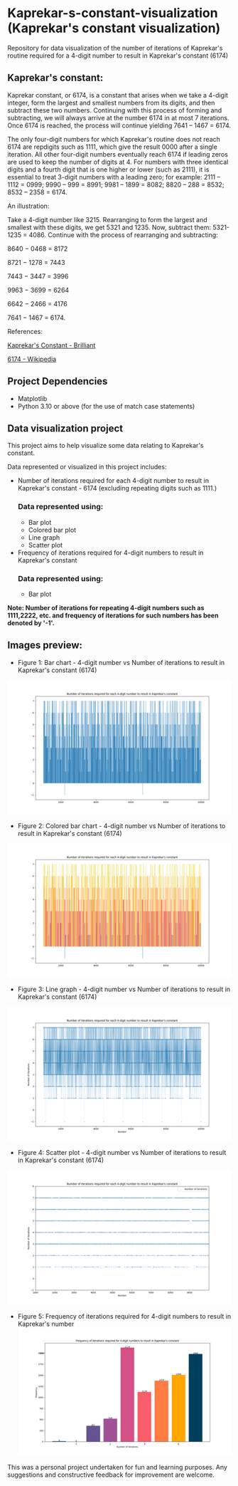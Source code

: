 # Kaprekar-s-constant-visualization (Kaprekar's constant visualization)
Repository for data visualization of the number of iterations of Kaprekar's routine required for a 4-digit number to result in Kaprekar's constant (6174)

## Kaprekar's constant:
Kaprekar constant, or 6174, is a constant that arises when we take a 4-digit integer, form the largest and smallest numbers from its digits, and then subtract these two numbers. Continuing with this process of forming and subtracting, we will always arrive at the number 6174 in at most 7 iterations.
Once 6174 is reached, the process will continue yielding 7641 – 1467 = 6174.

The only four-digit numbers for which Kaprekar's routine does not reach 6174 are repdigits such as 1111, which give the result 0000 after a single iteration. All other four-digit numbers eventually reach 6174 if leading zeros are used to keep the number of digits at 4. For numbers with three identical digits and a fourth digit that is one higher or lower (such as 2111), it is essential to treat 3-digit numbers with a leading zero; for example: 2111 – 1112 = 0999; 9990 – 999 = 8991; 9981 – 1899 = 8082; 8820 – 288 = 8532; 8532 – 2358 = 6174.

An illustration:

Take a 4-digit number like 3215. Rearranging to form the largest and smallest with these digits, we get 5321 and 1235. Now, subtract them: 5321-1235 = 4086. Continue with the process of rearranging and subtracting:

8640 − 0468 = 8172

8721 − 1278 = 7443

7443 − 3447 = 3996

9963 − 3699 = 6264

6642 − 2466 = 4176

7641 − 1467 = 6174.
​

References:

[Kaprekar's Constant - Brilliant](https://brilliant.org/wiki/kaprekars-constant/#:~:text=Kaprekar%20constant%2C%20or%206174%2C%20is,then%20subtract%20these%20two%20numbers.)

[6174 - Wikipedia](https://en.wikipedia.org/wiki/6174)

## Project Dependencies

- Matplotlib
- Python 3.10 or above (for the use of match case statements)

## Data visualization project

This project aims to help visualize some data relating to Kaprekar's constant.

Data represented or visualized in this project includes:
- Number of iterations required for each 4-digit number to result in Kaprekar's constant - 6174 (excluding repeating digits such as 1111.)
  ### Data represented using:
  - Bar plot
  - Colored bar plot
  - Line graph
  - Scatter plot
- Frequency of iterations required for 4-digit numbers to result in Kaprekar's constant
  ### Data represented using:
    - Bar plot

 **Note: Number of iterations for repeating 4-digit numbers such as 1111,2222, etc. and frequency of iterations for such numbers has been denoted by '-1'.**

## Images preview:

- Figure 1: Bar chart - 4-digit number vs Number of iterations to result in Kaprekar's constant (6174)

![Figure 1 - Bar chart!](/Images/Figure_1-Bar-chart.png "Figure 1: Bar chart - 4-digit number vs Number of iterations to result in Kaprekar's constant (6174)")

- Figure 2: Colored bar chart - 4-digit number vs Number of iterations to result in Kaprekar's constant (6174)

![Figure 2 - Colored bar chart!](/Images/Figure_2-Colored-Bar-chart.png "Figure 2: Colored bar chart - 4-digit number vs Number of iterations to result in Kaprekar's constant (6174)")

- Figure 3: Line graph - 4-digit number vs Number of iterations to result in Kaprekar's constant (6174)

![Figure 3 - Line graph!](/Images/Figure_3-Line-graph.png "Figure 3: Line graph - 4-digit number vs Number of iterations to result in Kaprekar's constant (6174)")

- Figure 4: Scatter plot - 4-digit number vs Number of iterations to result in Kaprekar's constant (6174)

![Figure 4 - Scatter plot!](/Images/Figure_4-Scatter-plot.png "Figure 4: Scatter plot - 4-digit number vs Number of iterations to result in Kaprekar's constant (6174)")

- Figure 5: Frequency of iterations required for 4-digit numbers to result in Kaprekar's number
![Figure 5 - Bar chart!](https://github.com/SumitRTamrakar/Kaprekar-s-constant-visualization/blob/main/Images/Figure_5-Frequency-Bar-chart.png "Figure 5: Frequency of iterations required for 4-digit numbers to result in Kaprekar's number")


 This was a personal project undertaken for fun and learning purposes. Any suggestions and constructive feedback for improvement are welcome.
